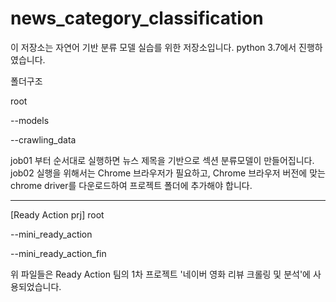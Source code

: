 # news_category_classification

이 저장소는 자연어 기반 분류 모델 실습를 위한 저장소입니다.
python 3.7에서 진행하였습니다.

폴더구조


root

--models

--crawling_data
 
job01 부터 순서대로 실행하면 뉴스 제목을 기반으로 섹션 분류모델이 만들어집니다.
job02 실행을 위해서는 Chrome 브라우저가 필요하고, Chrome 브라우저 버전에 맞는 chrome driver를 다운로드하여 프로젝트 폴더에 추가해야 합니다.


---------------------------------------------------------------------------------------------------------------------------------------
[Ready Action prj]
root

--mini_ready_action

--mini_ready_action_fin

위 파일들은 Ready Action 팀의 1차 프로젝트 '네이버 영화 리뷰 크롤링 및 분석'에 사용되었습니다.
